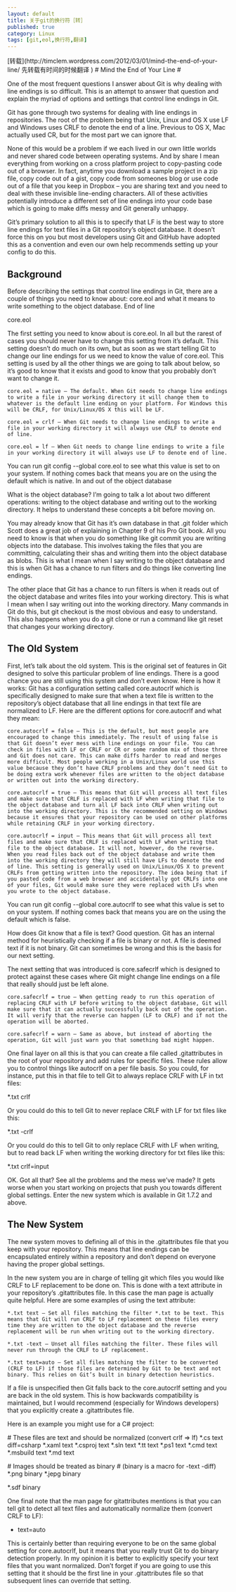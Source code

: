 ```yaml
---
layout: default
title: 关于git的换行符［转］
published: true
category: Linux
tags: [git,eol,换行符,翻译]
---
```

<quote>
[转载](http://timclem.wordpress.com/2012/03/01/mind-the-end-of-your-line/ 先转载有时间的时候翻译 )
</quote>
# Mind the End of Your Line #

One of the most frequent questions I answer about Git is why dealing with line endings is so difficult. This is an attempt to answer that question and explain the myriad of options and settings that control line endings in Git.

Git has gone through two systems for dealing with line endings in repositories. The root of the problem being that Unix, Linux and OS X use LF and Windows uses CRLF to denote the end of a line. Previous to OS X, Mac actually used CR, but for the most part we can ignore that.

None of this would be a problem if we each lived in our own little worlds and never shared code between operating systems. And by share I mean everything from working on a cross platform project to copy-pasting code out of a browser. In fact, anytime you download a sample project in a zip file, copy code out of a gist, copy code from someones blog or use code out of a file that you keep in Dropbox – you are sharing text and you need to deal with these invisible line-ending characters. All of these activities potentially introduce a different set of line endings into your code base which is going to make diffs messy and Git generally unhappy.

Git’s primary solution to all this is to specify that LF is the best way to store line endings for text files in a Git repository’s object database. It doesn’t force this on you but most developers using Git and GitHub have adopted this as a convention and even our own help recommends setting up your config to do this.
## Background ##

Before describing the settings that control line endings in Git, there are a couple of things you need to know about: core.eol and what it means to write something to the object database.
End of line

core.eol

The first setting you need to know about is core.eol. In all but the rarest of cases you should never have to change this setting from it’s default. This setting doesn’t do much on its own, but as soon as we start telling Git to change our line endings for us we need to know the value of core.eol. This setting is used by all the other things we are going to talk about below, so it’s good to know that it exists and good to know that you probably don’t want to change it.

    core.eol = native – The default. When Git needs to change line endings to write a file in your working directory it will change them to whatever is the default line ending on your platform. For Windows this will be CRLF, for Unix/Linux/OS X this will be LF.

    core.eol = crlf – When Git needs to change line endings to write a file in your working directory it will always use CRLF to denote end of line.

    core.eol = lf – When Git needs to change line endings to write a file in your working directory it will always use LF to denote end of line.

You can run git config --global core.eol to see what this value is set to on your system. If nothing comes back that means you are on the using the default which is native.
In and out of the object database

What is the object database? I’m going to talk a lot about two different operations: writing to the object database and writing out to the working directory. It helps to understand these concepts a bit before moving on.

You may already know that Git has it’s own database in that .git folder which Scott does a great job of explaining in Chapter 9 of his Pro Git book. All you need to know is that when you do something like git commit you are writing objects into the database. This involves taking the files that you are committing, calculating their shas and writing them into the object database as blobs. This is what I mean when I say writing to the object database and this is when Git has a chance to run filters and do things like converting line endings.

The other place that Git has a chance to run filters is when it reads out of the object database and writes files into your working directory. This is what I mean when I say writing out into the working directory. Many commands in Git do this, but git checkout is the most obvious and easy to understand. This also happens when you do a git clone or run a command like git reset that changes your working directory.

## The Old System ##

First, let’s talk about the old system. This is the original set of features in Git designed to solve this particular problem of line endings. There is a good chance you are still using this system and don’t even know. Here is how it works: Git has a configuration setting called core.autocrlf which is specifically designed to make sure that when a text file is written to the repository’s object database that all line endings in that text file are normalized to LF. Here are the different options for core.autocrlf and what they mean:

    core.autocrlf = false – This is the default, but most people are encouraged to change this immediately. The result of using false is that Git doesn’t ever mess with line endings on your file. You can check in files with LF or CRLF or CR or some random mix of those three and Git does not care. This can make diffs harder to read and merges more difficult. Most people working in a Unix/Linux world use this value because they don’t have CRLF problems and they don’t need Git to be doing extra work whenever files are written to the object database or written out into the working directory.

    core.autocrlf = true – This means that Git will process all text files and make sure that CRLF is replaced with LF when writing that file to the object database and turn all LF back into CRLF when writing out into the working directory. This is the recommended setting on Windows because it ensures that your repository can be used on other platforms while retaining CRLF in your working directory.

    core.autocrlf = input – This means that Git will process all text files and make sure that CRLF is replaced with LF when writing that file to the object database. It will not, however, do the reverse. When you read files back out of the object database and write them into the working directory they will still have LFs to denote the end of line. This setting is generally used on Unix/Linux/OS X to prevent CRLFs from getting written into the repository. The idea being that if you pasted code from a web browser and accidentally got CRLFs into one of your files, Git would make sure they were replaced with LFs when you wrote to the object database.

You can run git config --global core.autocrlf to see what this value is set to on your system. If nothing comes back that means you are on the using the default which is false.

How does Git know that a file is text? Good question. Git has an internal method for heuristically checking if a file is binary or not. A file is deemed text if it is not binary. Git can sometimes be wrong and this is the basis for our next setting.

The next setting that was introduced is core.safecrlf which is designed to protect against these cases where Git might change line endings on a file that really should just be left alone.

    core.safecrlf = true – When getting ready to run this operation of replacing CRLF with LF before writing to the object database, Git will make sure that it can actually successfully back out of the operation. It will verify that the reverse can happen (LF to CRLF) and if not the operation will be aborted.

    core.safecrlf = warn – Same as above, but instead of aborting the operation, Git will just warn you that something bad might happen.

One final layer on all this is that you can create a file called .gitattributes in the root of your repository and add rules for specific files. These rules allow you to control things like autocrlf on a per file basis. So you could, for instance, put this in that file to tell Git to always replace CRLF with LF in txt files:

*.txt crlf

Or you could do this to tell Git to never replace CRLF with LF for txt files like this:

*.txt -crlf

Or you could do this to tell Git to only replace CRLF with LF when writing, but to read back LF when writing the working directory for txt files like this:

*.txt crlf=input

OK. Got all that? See all the problems and the mess we’ve made? It gets worse when you start working on projects that push you towards different global settings. Enter the new system which is available in Git 1.7.2 and above.

## The New System ##

The new system moves to defining all of this in the .gitattributes file that you keep with your repository. This means that line endings can be encapsulated entirely within a repository and don’t depend on everyone having the proper global settings.

In the new system you are in charge of telling git which files you would like CRLF to LF replacement to be done on. This is done with a text attribute in your repository’s .gitattributes file. In this case the man page is actually quite helpful. Here are some examples of using the text attribute:

    *.txt text – Set all files matching the filter *.txt to be text. This means that Git will run CRLF to LF replacement on these files every time they are written to the object database and the reverse replacement will be run when writing out to the working directory.

    *.txt -text – Unset all files matching the filter. These files will never run through the CRLF to LF replacement.

    *.txt text=auto – Set all files matching the filter to be converted (CRLF to LF) if those files are determined by Git to be text and not binary. This relies on Git’s built in binary detection heuristics.

If a file is unspecified then Git falls back to the core.autocrlf setting and you are back in the old system. This is how backwards compatibility is maintained, but I would recommend (especially for Windows developers) that you explicitly create a .gitattributes file.

Here is an example you might use for a C# project:

\# These files are text and should be normalized (convert crlf => lf)
*.cs      text diff=csharp
*.xaml    text
*.csproj  text
*.sln     text
*.tt      text
*.ps1     text
*.cmd     text
*.msbuild text
*.md      text

\# Images should be treated as binary
\# (binary is a macro for -text -diff)
*.png     binary
*.jepg    binary

*.sdf     binary

One final note that the man page for gitattributes mentions is that you can tell git to detect all text files and automatically normalize them (convert CRLF to LF):

* text=auto

This is certainly better than requiring everyone to be on the same global setting for core.autocrlf, but it means that you really trust Git to do binary detection properly. In my opinion it is better to explicitly specify your text files that you want normalized. Don’t forget if you are going to use this setting that it should be the first line in your .gitattributes file so that subsequent lines can override that setting.

